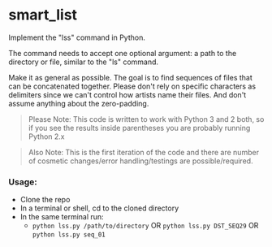# smart_list
Implement the "lss" command in Python.

The command needs to accept one optional argument: a path to the directory or file, similar to the "ls" command.

Make it as general as possible. The goal is to find sequences of files that can be concatenated together. 
Please don't rely on specific characters as delimiters since we can't control how artists name their files. 
And don't assume anything about the zero-padding.

> Please Note: This code is written to work with Python 3 and 2 both, so if you see the results inside parentheses you are probably running Python 2.x

> Also Note: This is the first iteration of the code and there are number of cosmetic changes/error handling/testings are possible/required. 

### Usage:
* Clone the repo
* In a terminal or shell, cd to the cloned directory
* In the same terminal run:
  * ```python lss.py /path/to/directory``` OR ```python lss.py DST_SEQ29``` OR ```python lss.py seq_01```
